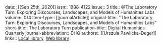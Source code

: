 date:: [[Sep 25th, 2020]]
issn:: 1938-4122
issue:: 3
title:: @The Laboratory Turn: Exploring Discourses, Landscapes, and Models of Humanities Labs
volume:: 014
item-type:: [[journalArticle]]
original-title:: "The Laboratory Turn: Exploring Discourses, Landscapes, and Models of Humanities Labs"
short-title:: The Laboratory Turn
publication-title:: Digital Humanities Quarterly
journal-abbreviation:: DHQ
authors:: [[Urszula Pawlicka-Deger]]
links:: [Local library](zotero://select/groups/2386895/items/H4ZQAYJ5), [Web library](https://www.zotero.org/groups/2386895/items/H4ZQAYJ5)
